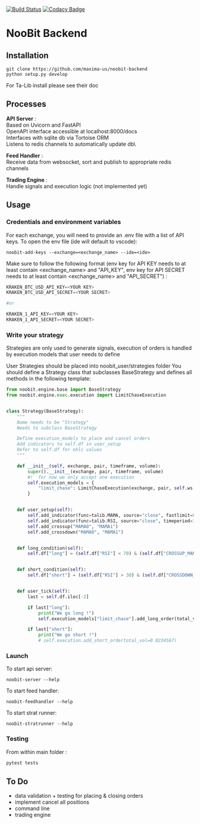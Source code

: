 [![Build Status](https://travis-ci.com/maxima-us/noobit-backend.svg?branch=master)](https://travis-ci.com/maxima-us/noobit-backend)
[![Codacy Badge](https://api.codacy.com/project/badge/Grade/ee5a7cf93c65477db5bd675f8979aa9d)](https://www.codacy.com/manual/maximousse/noobit-backend?utm_source=github.com&amp;utm_medium=referral&amp;utm_content=maxima-us/noobit-backend&amp;utm_campaign=Badge_Grade)

# NooBit Backend

## Installation

```console
git clone https://github.com/maxima-us/noobit-backend
python setup.py develop
```

For Ta-Lib install please see their doc


## Processes

**API Server** :\
Based on Uvicorn and FastAPI\
OpenAPI interface accessible at localhost:8000/docs\
Interfaces with sqlite db via Tortoise ORM\
Listens to redis channels to automatically update db\

**Feed Handler** :\
Receive data from websocket, sort and publish to appropriate redis channels

**Trading Engine** :\
Handle signals and execution logic (not implemented yet)


## Usage

### Credentials and environment variables

For each exchange, you will need to provide an .env file with a list of API keys.
To open the env file (ide will default to vscode):
```console
noobit-add-keys --exchange=<exchange_name> --ide=<ide>
```

Make sure to follow the following format (env key for API KEY needs to at least contain <exchange_name> and "API_KEY",
env key for API SECRET needs to at least contain <exchange_name> and "API_SECRET") :
```python
KRAKEN_BTC_USD_API_KEY=<YOUR KEY>
KRAKEN_BTC_USD_API_SECRET=<YOUR SECRET>

#or

KRAKEN_1_API_KEY=<YOUR KEY>
KRAKEN_1_API_SECRET=<YOUR SECRET>
```

### Write your strategy
Strategies are only used to generate signals, execution of orders is handled by execution models that user needs to define

User Strategies should be placed into noobit_user/strategies folder
You should define a Strategy class that subclasses BaseStrategy and defines all methods in the following template:
```python
from noobit.engine.base import BaseStrategy
from noobit.engine.exec.execution import LimitChaseExecution


class Strategy(BaseStrategy):
    """
    Name needs to be "Strategy"
    Needs to subclass BaseStrategy

    Define execution_models to place and cancel orders
    Add indicators to self.df in user_setup
    Refer to self.df for ohlc values
    """

    def __init__(self, exchange, pair, timeframe, volume):
        super().__init__(exchange, pair, timeframe, volume)
        #!  for now we only accept one execution
        self.execution_models = {
            "limit_chase": LimitChaseExecution(exchange, pair, self.ws, self.ws_token, self.strat_id, 0.1)
        }


    def user_setup(self):
        self.add_indicator(func=talib.MAMA, source="close", fastlimit=0.5, slowlimit=0.05)
        self.add_indicator(func=talib.RSI, source="close", timeperiod=14)
        self.add_crossup("MAMA0", "MAMA1")
        self.add_crossdown("MAMA0", "MAMA1")


    def long_condition(self):
        self.df["long"] = (self.df["RSI"] < 70) & (self.df["CROSSUP_MAMA0_MAMA1"])


    def short_condition(self):
        self.df["short"] = (self.df["RSI"] > 30) & (self.df["CROSSDOWN_MAMA0_MAMA1"])


    def user_tick(self):
        last = self.df.iloc[-2]

        if last["long"]:
            print("We go long !")
            self.execution_models["limit_chase"].add_long_order(total_vol=0.0234567)

        if last["short"]:
            print("We go short !")
            # self.execution.add_short_orde(total_vol=0.0234567)
```

### Launch


To start api server:
```console
noobit-server --help
```

To start feed handler:
```console
noobit-feedhandler --help
```

To start strat runner:
```console
noobit-stratrunner --help
```

### Testing

From within main folder :
```python
pytest tests
```

## To Do

  - data validation + testing for placing & closing orders
  - implement cancel all positions
  - command line
  - trading engine


